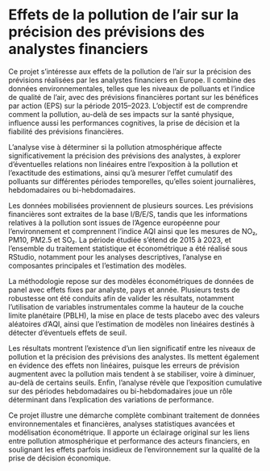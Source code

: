 # Effets de la pollution de l’air sur la précision des prévisions des analystes financiers
Ce projet s’intéresse aux effets de la pollution de l’air sur la précision des prévisions réalisées par les analystes financiers en Europe. Il combine des données environnementales, telles que les niveaux de polluants et l’indice de qualité de l’air, avec des prévisions financières portant sur les bénéfices par action (EPS) sur la période 2015–2023. L’objectif est de comprendre comment la pollution, au-delà de ses impacts sur la santé physique, influence aussi les performances cognitives, la prise de décision et la fiabilité des prévisions financières.

L’analyse vise à déterminer si la pollution atmosphérique affecte significativement la précision des prévisions des analystes, à explorer d’éventuelles relations non linéaires entre l’exposition à la pollution et l’exactitude des estimations, ainsi qu’à mesurer l’effet cumulatif des polluants sur différentes périodes temporelles, qu’elles soient journalières, hebdomadaires ou bi-hebdomadaires.

Les données mobilisées proviennent de plusieurs sources. Les prévisions financières sont extraites de la base I/B/E/S, tandis que les informations relatives à la pollution sont issues de l’Agence européenne pour l’environnement et comprennent l’indice AQI ainsi que les mesures de NO₂, PM10, PM2.5 et SO₂. La période étudiée s’étend de 2015 à 2023, et l’ensemble du traitement statistique et économétrique a été réalisé sous RStudio, notamment pour les analyses descriptives, l’analyse en composantes principales et l’estimation des modèles.

La méthodologie repose sur des modèles économétriques de données de panel avec effets fixes par analyste, pays et année. Plusieurs tests de robustesse ont été conduits afin de valider les résultats, notamment l’utilisation de variables instrumentales comme la hauteur de la couche limite planétaire (PBLH), la mise en place de tests placebo avec des valeurs aléatoires d’AQI, ainsi que l’estimation de modèles non linéaires destinés à détecter d’éventuels effets de seuil.

Les résultats montrent l’existence d’un lien significatif entre les niveaux de pollution et la précision des prévisions des analystes. Ils mettent également en évidence des effets non linéaires, puisque les erreurs de prévision augmentent avec la pollution mais tendent à se stabiliser, voire à diminuer, au-delà de certains seuils. Enfin, l’analyse révèle que l’exposition cumulative sur des périodes hebdomadaires ou bi-hebdomadaires joue un rôle déterminant dans l’explication des variations de performance.

Ce projet illustre une démarche complète combinant traitement de données environnementales et financières, analyses statistiques avancées et modélisation économétrique. Il apporte un éclairage original sur les liens entre pollution atmosphérique et performance des acteurs financiers, en soulignant les effets parfois insidieux de l’environnement sur la qualité de la prise de décision économique.
